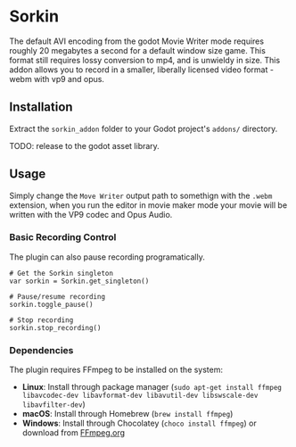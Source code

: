 # Sorkin

The default AVI encoding from the godot Movie Writer mode requires roughly 20 megabytes a second for a default window size game. This format still requires lossy conversion to mp4, and is unwieldy in size. This addon allows you to record in a smaller, liberally licensed video format - webm with vp9 and opus.

## Installation

Extract the `sorkin_addon` folder to your Godot project's `addons/` directory.

TODO: release to the godot asset library.

## Usage

Simply change the `Move Writer` output path to somethign with the `.webm` extension, when you run the editor in movie maker mode
your movie will be written with the VP9 codec and Opus Audio.

### Basic Recording Control

The plugin can also pause recording programatically.

```gdscript
# Get the Sorkin singleton
var sorkin = Sorkin.get_singleton()

# Pause/resume recording
sorkin.toggle_pause()

# Stop recording
sorkin.stop_recording()
```

### Dependencies

The plugin requires FFmpeg to be installed on the system:

- **Linux**: Install through package manager (`sudo apt-get install ffmpeg libavcodec-dev libavformat-dev libavutil-dev libswscale-dev libavfilter-dev`)
- **macOS**: Install through Homebrew (`brew install ffmpeg`)
- **Windows**: Install through Chocolatey (`choco install ffmpeg`) or download from [FFmpeg.org](https://ffmpeg.org/download.html)
